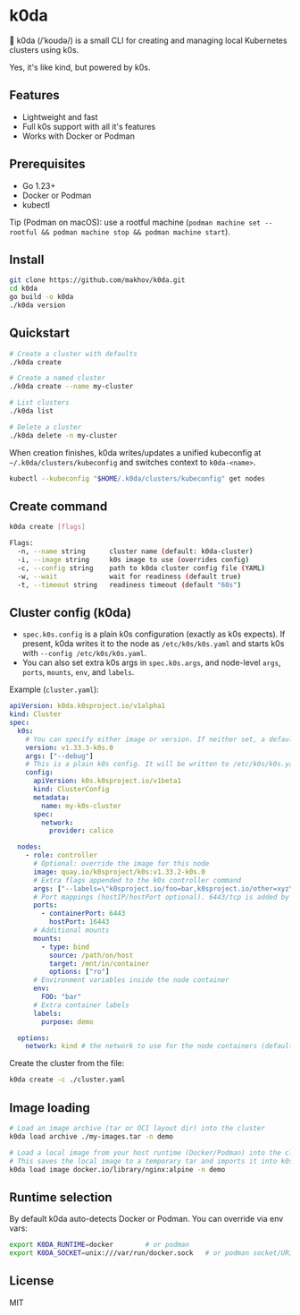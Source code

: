 # k0da

🚀 k0da (/ˈkoʊdə/) is a small CLI for creating and managing local Kubernetes clusters using k0s.

Yes, it's like kind, but powered by k0s.

## Features

- Lightweight and fast
- Full k0s support with all it's features
- Works with Docker or Podman

## Prerequisites

- Go 1.23+
- Docker or Podman
- kubectl

Tip (Podman on macOS): use a rootful machine (`podman machine set --rootful && podman machine stop && podman machine start`).

## Install

```bash
git clone https://github.com/makhov/k0da.git
cd k0da
go build -o k0da
./k0da version
```

## Quickstart

```bash
# Create a cluster with defaults
./k0da create

# Create a named cluster
./k0da create --name my-cluster

# List clusters
./k0da list

# Delete a cluster
./k0da delete -n my-cluster
```

When creation finishes, k0da writes/updates a unified kubeconfig at `~/.k0da/clusters/kubeconfig` and switches context to `k0da-<name>`.

```bash
kubectl --kubeconfig "$HOME/.k0da/clusters/kubeconfig" get nodes
```

## Create command

```bash
k0da create [flags]

Flags:
  -n, --name string      cluster name (default: k0da-cluster)
  -i, --image string     k0s image to use (overrides config)
  -c, --config string    path to k0da cluster config file (YAML)
  -w, --wait             wait for readiness (default true)
  -t, --timeout string   readiness timeout (default "60s")
```

## Cluster config (k0da)

- `spec.k0s.config` is a plain k0s configuration (exactly as k0s expects). If present, k0da writes it to the node as `/etc/k0s/k0s.yaml` and starts k0s with `--config /etc/k0s/k0s.yaml`.
- You can also set extra k0s args in `spec.k0s.args`, and node-level `args`, `ports`, `mounts`, `env`, and `labels`.

Example (`cluster.yaml`):

```yaml
apiVersion: k0da.k0sproject.io/v1alpha1
kind: Cluster
spec:
  k0s:
    # You can specify either image or version. If neither set, a default is used.
    version: v1.33.3-k0s.0
    args: ["--debug"]
    # This is a plain k0s config. It will be written to /etc/k0s/k0s.yaml
    config:
      apiVersion: k0s.k0sproject.io/v1beta1
      kind: ClusterConfig
      metadata:
        name: my-k0s-cluster
      spec:
        network:
          provider: calico

  nodes:
    - role: controller
      # Optional: override the image for this node
      image: quay.io/k0sproject/k0s:v1.33.2-k0s.0
      # Extra flags appended to the k0s controller command
      args: ["--labels=\"k0sproject.io/foo=bar,k0sproject.io/other=xyz\""]
      # Port mappings (hostIP/hostPort optional). 6443/tcp is added by default.
      ports:
        - containerPort: 6443
          hostPort: 16443
      # Additional mounts
      mounts:
        - type: bind
          source: /path/on/host
          target: /mnt/in/container
          options: ["ro"]
      # Environment variables inside the node container
      env:
        FOO: "bar"
      # Extra container labels
      labels:
        purpose: demo

  options:
    network: kind # the network to use for the node containers (default: k0da)
```

Create the cluster from the file:

```bash
k0da create -c ./cluster.yaml
```

## Image loading

```bash
# Load an image archive (tar or OCI layout dir) into the cluster
k0da load archive ./my-images.tar -n demo

# Load a local image from your host runtime (Docker/Podman) into the cluster
# This saves the local image to a temporary tar and imports it into k0s containerd
k0da load image docker.io/library/nginx:alpine -n demo
```

## Runtime selection

By default k0da auto-detects Docker or Podman. You can override via env vars:

```bash
export K0DA_RUNTIME=docker        # or podman
export K0DA_SOCKET=unix:///var/run/docker.sock   # or podman socket/URI
```

## License

MIT
